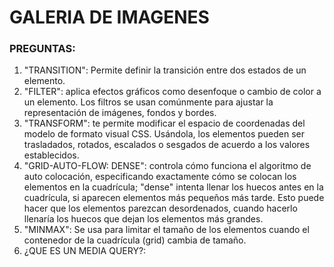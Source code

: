 # GALERIA DE IMAGENES

### PREGUNTAS:

1. "TRANSITION":  Permite definir la transición entre dos estados de un elemento.
2. "FILTER": aplica efectos gráficos como desenfoque o cambio de color a un elemento. Los filtros se usan comúnmente para ajustar la representación de imágenes, fondos y bordes.
3. "TRANSFORM": te permite modificar el espacio de coordenadas del modelo de formato visual CSS. Usándola, los elementos pueden ser trasladados, rotados, escalados o sesgados de acuerdo a los valores establecidos.
4.  "GRID-AUTO-FLOW: DENSE": controla cómo funciona el algoritmo de auto colocación, especificando exactamente cómo se colocan los elementos en la cuadrícula; "dense" intenta llenar los huecos antes en la cuadrícula, si aparecen elementos más pequeños más tarde. Esto puede hacer que los elementos parezcan desordenados, cuando hacerlo llenaría los huecos que dejan los elementos más grandes.
5. "MINMAX": Se usa para limitar el tamaño de los elementos cuando el contenedor de la cuadrícula (grid) cambia de tamaño.
6. ¿QUE ES UN MEDIA QUERY?: 
